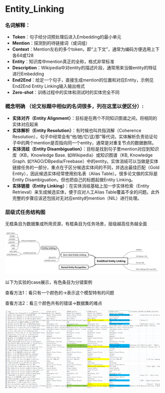 # Entity_Linking

### 名词解释：
- **Token**：句子经分词预处理后进入Embedding的最小单元
- **Mention**：探测到的待链接词（或词组）
- **Context**：Mention左右的多个token，即“上下文”，通常为编码方便选用上下各64或128
- **Entity**：知识库中mention真正的全称，格式非常标准
- **Description**：Wikipedia中对entity的描述片段，通常用来当做entity的特征进行Embedding
- **End2End**：给定一个句子，直接生成mention的位置和对应Entity，示例见End2End Entity Linking输入输出格式
- **Zero-shot**：训练过程中的实体和测试时的实体完全不同

### 概念明确 （论文标题中相似的名词很多，列在这里以便区分）:

- **实体对齐（Entity Alignment）**：目标是在两个不同知识图谱之间，将相同的实体对应起来
- **实体解析（Entity Resolution）**：有时候也叫共指消解（Coherence Resolution），句子中经常会有“他/她/它/这/那”等代词，实体解析负责验证句子中的两个mention是否指向同一个entity，通常是对重复节点的数据删除。
- **实体消歧（Entity Disambiguation）**：目标是找到句子里mention对应到知识库（KB，Knowledge Base. 如Wikipedia）或知识图谱（KB, Knowledge Graph. 如YAGO/DBpedia/Freebase）中的entity。实体消岐可以当做是实体链接任务的一部分，重点在于区分候选实体间的不同，并选出最佳匹配（Gold Entity），因此候选实体经常使用别名表（Alias Table）。很多论文做的实际是Entity Disambiguation，但也把自己的标题起做Entity Linking。
- **实体链接（Entity Linking）**：在实体消岐基础上加一步实体检索（Entity Retrieval）来生成候选实体，便于应对人工Alias Table覆盖不全的问题。此外完整的步骤应该还包括对无对应entity的mention（NIL）进行处理。


### 层级式任务结构图
无框条目为数据集或所用资源，有框条目为任务场景，层级越高任务越全面

![任务梳理](image/任务梳理.png)

以下为实验的case展示，有色条目为分错案例

查看方法1：看只有一个颜色的->表示这个模型特有的问题

查看方法2：看三个颜色共有的错误->数据集的难点

![数据集展示](image/数据集展示.png)
